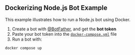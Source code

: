 ## Dockerizing Node.js Bot Example

This example illustrates how to run a Node.js bot using Docker.

1. Create a bot with [@BotFather](https://t.me/BotFather), and get the **bot
   token**
2. Paste your bot token into the
   [`docker-compose.yml`](./docker-compose.yml) file
3. Run a bot with:

```shell
docker compose up
```
